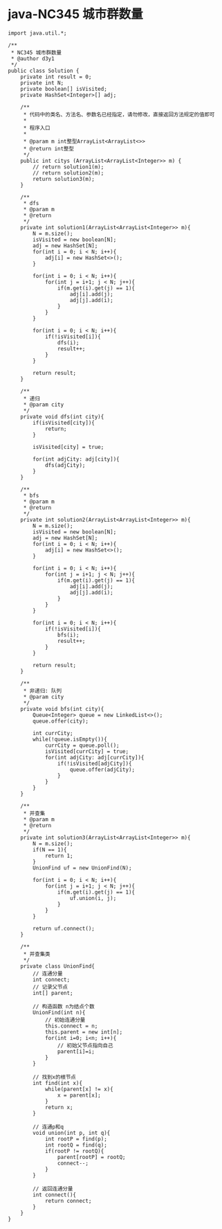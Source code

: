 # java-NC345 城市群数量


    import java.util.*;
    
    /**
     * NC345 城市群数量
     * @author d3y1
     */
    public class Solution {
        private int result = 0;
        private int N;
        private boolean[] isVisited;
        private HashSet<Integer>[] adj;
    
        /**
         * 代码中的类名、方法名、参数名已经指定，请勿修改，直接返回方法规定的值即可
         *
         * 程序入口
         *
         * @param m int整型ArrayList<ArrayList<>>
         * @return int整型
         */
        public int citys (ArrayList<ArrayList<Integer>> m) {
            // return solution1(m);
            // return solution2(m);
            return solution3(m);
        }
    
        /**
         * dfs
         * @param m
         * @return
         */
        private int solution1(ArrayList<ArrayList<Integer>> m){
            N = m.size();
            isVisited = new boolean[N];
            adj = new HashSet[N];
            for(int i = 0; i < N; i++){
                adj[i] = new HashSet<>();
            }
    
            for(int i = 0; i < N; i++){
                for(int j = i+1; j < N; j++){
                    if(m.get(i).get(j) == 1){
                        adj[i].add(j);
                        adj[j].add(i);
                    }
                }
            }
    
            for(int i = 0; i < N; i++){
                if(!isVisited[i]){
                    dfs(i);
                    result++;
                }
            }
    
            return result;
        }
    
        /**
         * 递归
         * @param city
         */
        private void dfs(int city){
            if(isVisited[city]){
                return;
            }
    
            isVisited[city] = true;
    
            for(int adjCity: adj[city]){
                dfs(adjCity);
            }
        }
    
        /**
         * bfs
         * @param m
         * @return
         */
        private int solution2(ArrayList<ArrayList<Integer>> m){
            N = m.size();
            isVisited = new boolean[N];
            adj = new HashSet[N];
            for(int i = 0; i < N; i++){
                adj[i] = new HashSet<>();
            }
    
            for(int i = 0; i < N; i++){
                for(int j = i+1; j < N; j++){
                    if(m.get(i).get(j) == 1){
                        adj[i].add(j);
                        adj[j].add(i);
                    }
                }
            }
    
            for(int i = 0; i < N; i++){
                if(!isVisited[i]){
                    bfs(i);
                    result++;
                }
            }
    
            return result;
        }
    
        /**
         * 非递归: 队列
         * @param city
         */
        private void bfs(int city){
            Queue<Integer> queue = new LinkedList<>();
            queue.offer(city);
    
            int currCity;
            while(!queue.isEmpty()){
                currCity = queue.poll();
                isVisited[currCity] = true;
                for(int adjCity: adj[currCity]){
                    if(!isVisited[adjCity]){
                        queue.offer(adjCity);
                    }
                }
            }
        }
    
        /**
         * 并查集
         * @param m
         * @return
         */
        private int solution3(ArrayList<ArrayList<Integer>> m){
            N = m.size();
            if(N == 1){
                return 1;
            }
            UnionFind uf = new UnionFind(N);
    
            for(int i = 0; i < N; i++){
                for(int j = i+1; j < N; j++){
                    if(m.get(i).get(j) == 1){
                        uf.union(i, j);
                    }
                }
            }
    
            return uf.connect();
        }
    
        /**
         * 并查集类
         */
        private class UnionFind{
            // 连通分量
            int connect;
            // 记录父节点
            int[] parent;
    
            // 构造函数 n为结点个数
            UnionFind(int n){
                // 初始连通分量
                this.connect = n;
                this.parent = new int[n];
                for(int i=0; i<n; i++){
                    // 初始父节点指向自己
                    parent[i]=i;
                }
            }
    
            // 找到x的根节点
            int find(int x){
                while(parent[x] != x){
                    x = parent[x];
                }
                return x;
            }
    
            // 连通p和q
            void union(int p, int q){
                int rootP = find(p);
                int rootQ = find(q);
                if(rootP != rootQ){
                    parent[rootP] = rootQ;
                    connect--;
                }
            }
    
            // 返回连通分量
            int connect(){
                return connect;
            }
        }
    }

  


